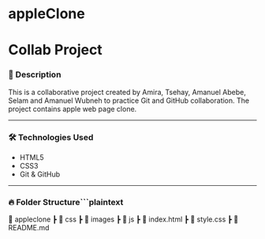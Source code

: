 # appleClone
# Collab Project

### 📄 Description
This is a collaborative project created by Amira, Tsehay, Amanuel Abebe, Selam and Amanuel Wubneh to practice Git and GitHub collaboration.
The project contains apple web page clone.

---

### 🛠️ **Technologies Used**
- HTML5
- CSS3
- Git & GitHub

---

### 🔥 **Folder Structure**```plaintext
📁 appleclone
 ┣ 📁 css
 ┣ 📁 images
 ┣ 📁 js
 ┣ 📄 index.html
 ┣ 📄 style.css
 ┣ 📄 README.md

